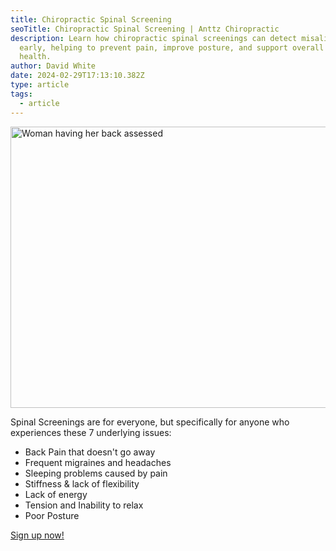 ```yaml
---
title: Chiropractic Spinal Screening
seoTitle: Chiropractic Spinal Screening | Anttz Chiropractic
description: Learn how chiropractic spinal screenings can detect misalignments
  early, helping to prevent pain, improve posture, and support overall spinal
  health.
author: David White
date: 2024-02-29T17:13:10.382Z
type: article
tags:
  - article
---
```

<img src="/_includes/static/img/screening.webp" alt="Woman having her back assessed" title="Woman having her back assessed" class="Right" width="600px" height="450px" loading="lazy"/>

Spinal Screenings are for everyone, but specifically for anyone who experiences these 7 underlying issues:

* Back Pain that doesn't go away
* Frequent migraines and headaches
* Sleeping problems caused by pain
* Stiffness & lack of flexibility
* Lack of energy
* Tension and Inability to relax
* Poor Posture

<a href="/sign-up-for-a-spinal-screening/" class="no-underline self-end mb-3 rounded-md cursor-pointer inline-block bg-[color:var(--dark-purple)] text-white py-4 px-6 hover:opacity-80 border border-solid border-white">Sign up now!</a>
